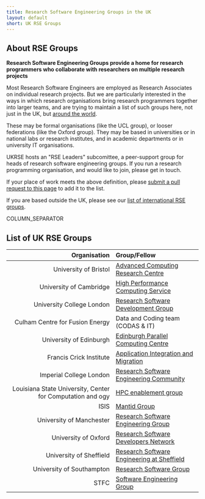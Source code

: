 ```yaml
---
title: Research Software Engineering Groups in the UK
layout: default
short: UK RSE Groups
---
```


## About RSE Groups

**Research Software Engineering Groups provide a home for research programmers who collaborate with researchers on multiple research projects**

Most Research Software Engineers are employed as Research Associates on individual research projects. But we are particularly interested in the ways in which research organisations bring research programmers together into larger teams, and are trying to maintain a list of such groups here, not just in the UK, but [around the world](/international.html).

These may be formal organisations (like the UCL group), or looser federations (like the Oxford group). They may be based in universities or in national labs or research institutes, and in academic departments or in university IT organisations.

UKRSE hosts an "RSE Leaders" subcomittee, a peer-support group for heads of research software engineering groups. If you run a research programming organisation, and would like to join, please get in touch.

If your place of work meets the above definition, please [submit a pull request to this page](https://github.com/UKRSE/UKRSE.github.io/blob/master/groups.md) to add it to the list.

If you are based outside the UK, please see our [list of international RSE groups](/international.html).

COLUMN_SEPARATOR

## List of UK RSE Groups

Organisation | Group/Fellow
------------:|:-----------
University of Bristol | [Advanced Computing Research Centre](https://www.acrc.bris.ac.uk)
University of Cambridge | [High Performance Computing Service](http://www.hpc.cam.ac.uk)
University College London | [Research Software Development Group](http://www.ucl.ac.uk/research-it-services/about/research-software-development)
Culham Centre for Fusion Energy | Data and Coding team (CODAS & IT)
University of Edinburgh | [Edinburgh Parallel Computing Centre](https://www.epcc.ed.ac.uk)
Francis Crick Institute | [Application Integration and Migration](https://www.crick.ac.uk)
Imperial College London | [Research Software Engineering Community](http://www.imperial.ac.uk/computational-methods/rse)
Louisiana State University, Center for Computation and ogy | [HPC enablement group](https://www.cct.lsu.edu/programs/hpc-enablement)
ISIS | [Mantid Group](http://www.mantidproject.org/Main_Page)
University of Manchester | [Research Software Engineering Group](http://www.itservices.manchester.ac.uk/research/services/software/)
University of Oxford | [Research Software Developers Network](http://rsdn.oerc.ox.ac.uk/)
University of Sheffield | [Research Software Engineering at Sheffield](http://rse-sheffield.github.io/)
University of Southampton | [Research Software Group](http://rsg.soton.ac.uk/)
STFC | [Software Engineering Group](http://www.stfc.ac.uk/about-us/where-we-work/rutherford-appleton-laboratory/software-engineering-group/)
